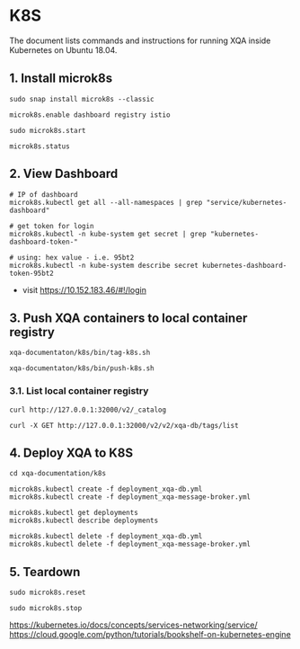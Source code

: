 # K8S
The document lists commands and instructions for running XQA inside Kubernetes on Ubuntu 18.04.

## 1. Install microk8s
```
sudo snap install microk8s --classic

microk8s.enable dashboard registry istio

sudo microk8s.start

microk8s.status
```

## 2. View Dashboard
```
# IP of dashboard
microk8s.kubectl get all --all-namespaces | grep "service/kubernetes-dashboard"

# get token for login
microk8s.kubectl -n kube-system get secret | grep "kubernetes-dashboard-token-"

# using: hex value - i.e. 95bt2
microk8s.kubectl -n kube-system describe secret kubernetes-dashboard-token-95bt2
```
* visit https://10.152.183.46/#!/login

## 3. Push XQA containers to local container registry
```
xqa-documentaton/k8s/bin/tag-k8s.sh

xqa-documentaton/k8s/bin/push-k8s.sh
```

### 3.1. List local container registry
```
curl http://127.0.0.1:32000/v2/_catalog

curl -X GET http://127.0.0.1:32000/v2/v2/xqa-db/tags/list
```

## 4. Deploy XQA to K8S
```
cd xqa-documentation/k8s

microk8s.kubectl create -f deployment_xqa-db.yml
microk8s.kubectl create -f deployment_xqa-message-broker.yml

microk8s.kubectl get deployments
microk8s.kubectl describe deployments

microk8s.kubectl delete -f deployment_xqa-db.yml
microk8s.kubectl delete -f deployment_xqa-message-broker.yml

```

## 5. Teardown
```
sudo microk8s.reset

sudo microk8s.stop
```

https://kubernetes.io/docs/concepts/services-networking/service/
https://cloud.google.com/python/tutorials/bookshelf-on-kubernetes-engine